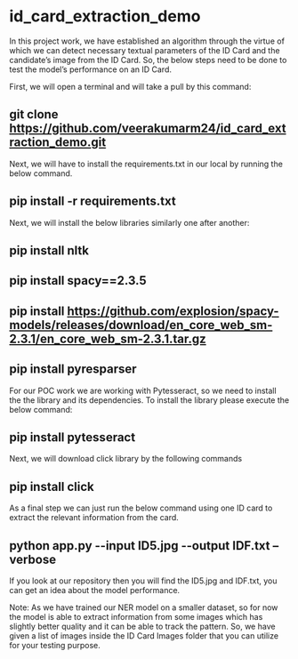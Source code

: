 # id_card_extraction_demo

In this project work, we have established an algorithm through the virtue of which we can detect necessary textual parameters of the ID Card and the candidate’s image from the ID Card.  So, the below steps need to be done to test the model’s performance on an ID Card.

First, we will open a terminal and will take a pull by this command:

## git clone https://github.com/veerakumarm24/id_card_extraction_demo.git

Next, we will have to install the requirements.txt in our local by running the below command.

## pip install -r requirements.txt

Next, we will install the below libraries similarly one after another:

## pip install nltk

 

## pip install spacy==2.3.5

 

## pip install https://github.com/explosion/spacy-models/releases/download/en_core_web_sm-2.3.1/en_core_web_sm-2.3.1.tar.gz

 

## pip install pyresparser

 

For our POC work we are working with Pytesseract, so we need to install the the library and its dependencies. To install the library please execute the below command:

## pip install pytesseract

 

Next, we will download click library by the following commands

 

## pip install click

 

As a final step we can just run the below command using one ID card to extract the relevant information from the card.
 

## python app.py --input ID5.jpg --output IDF.txt –verbose

 

If you look at our repository then you will find the ID5.jpg and IDF.txt, you can get an idea about the model performance.

 

Note: As we have trained our NER model on a smaller dataset, so for now the model is able to extract information from some images which has slightly better quality and it can be able to track the pattern. So, we have given a list of images inside the ID Card Images folder that you can utilize for your testing purpose.